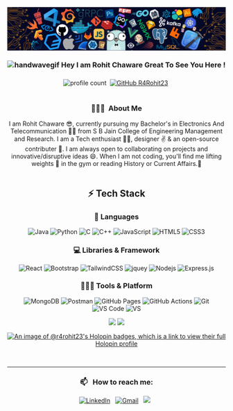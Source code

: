 <div align="center" >
<img src="header_.png" alt="Welcome"  align="Center" />


### <img alt="handwavegif" src="https://user-images.githubusercontent.com/39513876/112366216-8cfe7400-8cfe-11eb-8116-7d3dbae20e97.gif" width='40' /> Hey I am Rohit Chaware Great To See You Here !
### 
![profile count](https://komarev.com/ghpvc/?username=R4Rohit23&color=red)&nbsp;
[![GitHub R4Rohit23](https://img.shields.io/github/followers/R4Rohit23?label=follow&style=social)](https://github.com/R4Rohit23)&nbsp;
</br></br>
### 👨🏻‍💻 &nbsp;About Me
I am Rohit Chaware 😎, currently pursuing my Bachelor's in Electronics And Telecommunication 🧑‍🎓 from S B Jain College of Engineering Management and Research. I am a Tech enthusiast 👨‍💻, designer ✌️ & an open-source contributer 🙂. I am always open to collaborating on projects and innovative/disruptive ideas 😄. When I am not coding, you'll find me lifting weights 💪 in the gym or reading History or Current Affairs.📌
</br></br>
## ⚡ Tech Stack

### 🚀 Languages

![Java](https://img.shields.io/badge/Java-ED8B00?style=for-the-badge&logo=java&logoColor=white)
![Python](https://img.shields.io/badge/Python-FFD43B?style=for-the-badge&logo=python&logoColor=306998)
![C](https://img.shields.io/badge/C-00599C?style=for-the-badge&logo=c&logoColor=white)
![C++](https://img.shields.io/badge/C%2B%2B-00599C?style=for-the-badge&logo=c%2B%2B&logoColor=white)
![JavaScript](https://img.shields.io/badge/JavaScript-323330?style=for-the-badge&logo=javascript&logoColor=F7DF1E)
![HTML5](https://img.shields.io/badge/HTML5-E34F26?style=for-the-badge&logo=html5&logoColor=white)
![CSS3](https://img.shields.io/badge/CSS3-1572B6?style=for-the-badge&logo=css3&logoColor=white)

### 💻 Libraries & Framework

![React](https://img.shields.io/badge/React-20232A?style=for-the-badge&logo=react&logoColor=61DAFB)
![Bootstrap](https://img.shields.io/badge/Bootstrap-563D7C?style=for-the-badge&logo=bootstrap&logoColor=white)
![TailwindCSS](https://img.shields.io/badge/TailwindCSS-06B6D4?style=for-the-badge&logo=tailwindcss&logoColor=white)
![jquey](https://img.shields.io/badge/jQuery-0769AD?style=for-the-badge&logo=jquery&logoColor=white)
![Nodejs](https://img.shields.io/badge/Node.js-339933?style=for-the-badge&logo=nodedotjs&logoColor=white)
![Express.js](https://img.shields.io/badge/Express.js-black?style=for-the-badge&logo=express&logoColor=white)

### 🧑🏻‍💻 Tools & Platform

![MongoDB](https://img.shields.io/badge/MongoDB-339933?style=for-the-badge&logo=mongodb&logoColor=white)
![Postman](https://img.shields.io/badge/Postman-orange?style=for-the-badge&logo=postman&logoColor=white)
![GitHub Pages](https://img.shields.io/badge/GitHub_Pages-100000?style=for-the-badge&logo=github&logoColor=white)
![GitHub Actions](https://img.shields.io/badge/GitHub_Actions-2088FF?style=for-the-badge&logo=github-actions&logoColor=white)
![Git](https://img.shields.io/badge/Git-F05032?style=for-the-badge&logo=git&logoColor=white)
![VS Code](https://img.shields.io/badge/Visual_Studio_Code-0078D4?style=for-the-badge&logo=visual%20studio%20code&logoColor=white)
![VS](https://img.shields.io/badge/Visual_Studio-5C2D91?style=for-the-badge&logo=visual%20studio&logoColor=white)
</br>
<p align="center">
  <img width="48%" src="https://github-readme-stats.vercel.app/api?username=R4Rohit23&show_icons=true&hide_border=true&theme=radical" />
  <img width="48%" src="https://github-readme-streak-stats.herokuapp.com/?user=R4Rohit23&hide_border=true&theme=radical" />
</p>

[![An image of @r4rohit23's Holopin badges, which is a link to view their full Holopin profile](https://holopin.me/r4rohit23)](https://holopin.io/@r4rohit23)

</br>

<hr>

### 📫 &nbsp; How to reach me:


<a href="https://www.linkedin.com/in/rohit-chaware//"><img alt="LinkedIn" src="https://img.shields.io/badge/linkedin%20-%230077B5.svg?&style=flat&logo=linkedin&logoColor=white"/></a> &nbsp;
<a href="mailto:rohitchaware23@gmail.com"><img alt="Gmail" src="https://img.shields.io/badge/Gmail-D14836?style=flat&logo=gmail&logoColor=white" /></a> &nbsp;
<a href="https://www.instagram.com/__rohitishere__/"><img src="https://img.shields.io/badge/-@rohitishere_-E4405F?style=flat&logo=Instagram&logoColor=white"/></a> &nbsp;
  
 </div>
<!-- **R4Rohit23/R4Rohit23** is a ✨ _special_ ✨ repository because its `README.md` (this file) appears on your GitHub profile.
[![MasterHead]("Pictures/Banner.jpg")](https://github.com/R4Rohit23)
Here are some ideas to get you started:

- 🔭 I’m currently working on ...
- 🌱 I’m currently learning ...
- 👯 I’m looking to collaborate on ...
- 🤔 I’m looking for help with ...
- 💬 Ask me about ...
- 📫 How to reach me: ...
- 😄 Pronouns: ...
- ⚡ Fun fact: ... -->

